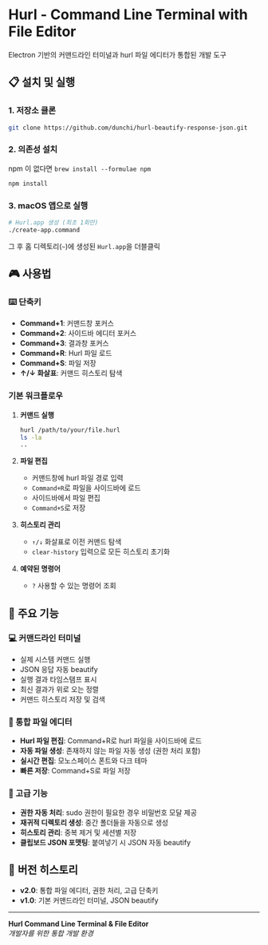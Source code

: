 # Hurl - Command Line Terminal with File Editor

Electron 기반의 커맨드라인 터미널과 hurl 파일 에디터가 통합된 개발 도구

## 📋 설치 및 실행

### 1. 저장소 클론
```bash
git clone https://github.com/dunchi/hurl-beautify-response-json.git
```

### 2. 의존성 설치
npm 이 없다면
```brew install --formulae npm```

```bash
npm install
```

### 3. macOS 앱으로 실행

```bash
# Hurl.app 생성 (최초 1회만)
./create-app.command
```
그 후 홈 디렉토리(`~`)에 생성된 `Hurl.app`을 더블클릭

## 🎮 사용법

### ⌨️ 단축키
- **Command+1**: 커맨드창 포커스
- **Command+2**: 사이드바 에디터 포커스  
- **Command+3**: 결과창 포커스
- **Command+R**: Hurl 파일 로드
- **Command+S**: 파일 저장
- **↑/↓ 화살표**: 커맨드 히스토리 탐색

### 기본 워크플로우

1. **커맨드 실행**
   ```bash
   hurl /path/to/your/file.hurl
   ls -la
   ..
   ```
   
2. **파일 편집**
   - 커맨드창에 hurl 파일 경로 입력
   - `Command+R`로 파일을 사이드바에 로드
   - 사이드바에서 파일 편집
   - `Command+S`로 저장

3. **히스토리 관리**
   - `↑/↓` 화살표로 이전 커맨드 탐색
   - `clear-history` 입력으로 모든 히스토리 초기화
  
4. **예약된 명령어**
   - `?` 사용할 수 있는 명령어 조회

## 🚀 주요 기능

### 💻 커맨드라인 터미널
- 실제 시스템 커맨드 실행
- JSON 응답 자동 beautify
- 실행 결과 타임스탬프 표시
- 최신 결과가 위로 오는 정렬
- 커맨드 히스토리 저장 및 검색

### 📝 통합 파일 에디터
- **Hurl 파일 편집**: Command+R로 hurl 파일을 사이드바에 로드
- **자동 파일 생성**: 존재하지 않는 파일 자동 생성 (권한 처리 포함)
- **실시간 편집**: 모노스페이스 폰트와 다크 테마
- **빠른 저장**: Command+S로 파일 저장

### 🔧 고급 기능
- **권한 자동 처리**: sudo 권한이 필요한 경우 비밀번호 모달 제공
- **재귀적 디렉토리 생성**: 중간 폴더들을 자동으로 생성
- **히스토리 관리**: 중복 제거 및 세션별 저장
- **클립보드 JSON 포맷팅**: 붙여넣기 시 JSON 자동 beautify

## 📝 버전 히스토리

- **v2.0**: 통합 파일 에디터, 권한 처리, 고급 단축키
- **v1.0**: 기본 커맨드라인 터미널, JSON beautify

---

**Hurl Command Line Terminal & File Editor**  
*개발자를 위한 통합 개발 환경*
